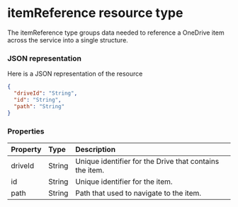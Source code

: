 # itemReference resource type

 The itemReference type groups data needed to reference a OneDrive item across the service into a single structure.   

### JSON representation

Here is a JSON representation of the resource

<!-- {
  "blockType": "resource",
  "optionalProperties": [

  ],
  "@odata.type": "microsoft.graph.itemReference"
}-->

```json
{
  "driveId": "String",
  "id": "String",
  "path": "String"
}

```
### Properties
| Property	   | Type	|Description|
|:---------------|:--------|:----------|
|driveId|String|Unique identifier for the Drive that contains the item.|
|id|String|Unique identifier for the item.|
|path|String|Path that used to navigate to the item.|

<!-- uuid: 52878b68-28de-42f0-807e-bb74678dd252
2015-10-15 16:17:32 UTC -->
<!-- {
  "type": "#page.annotation",
  "description": "itemReference resource",
  "keywords": "",
  "section": "documentation",
  "tocPath": ""
}-->